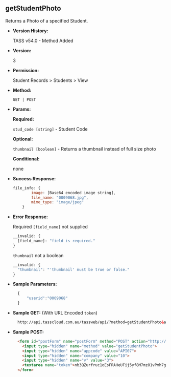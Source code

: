 **getStudentPhoto**
----
  Returns a Photo of a specified Student.
  
* **Version History:**

  TASS v54.0 - Method Added

* **Version:**

  3

* **Permission:**

  Student Records > Students > View

* **Method:**

  `GET | POST`
  
*  **Params:**

   **Required:**

   `stud_code [string]` - Student Code
   
   **Optional:**
 
   `thumbnail [boolean]` - Returns a thumbnail instead of full size photo

   **Conditional:**

   none

* **Success Response:**
	
	```javascript
	file_info: {
			image: [Base64 encoded image string],
			file_name: "0009068.jpg",
			mime_type: "image/jpeg"
		}
  ```
 
* **Error Response:**

	Required `[field_name]` not supplied
	```javascript
	__invalid: {
	  [field_name]: "field is required."
	}
	```
	
	`thumbnail` not a boolean
	```javascript
	__invalid: {
	  "thumbnail": "'thumbnail' must be true or false."
	}
	```

* **Sample Parameters:**

  ```javascript
	{
		"userid":"0009068"
	}
  ```

* **Sample GET:** (With URL Encoded `token`)

  ```HTML
	http://api.tasscloud.com.au/tassweb/api/?method=getStudentPhoto&appcode=API07&company=10&v=3&token=nb3QZurfruc1oEsFRAHeUFij5yf8M7mzO1vPmh7giNc%3D
  ```
  
* **Sample POST:**

  ```HTML
	<form id="postForm" name="postForm" method="POST" action="http://api.tasscloud.com.au/tassweb/api/">
	  <input type="hidden" name="method" value="getStudentPhoto">
	  <input type="hidden" name="appcode" value="API07">
	  <input type="hidden" name="company" value="10">
	  <input type="hidden" name="v" value="3">
	  <textarea name="token">nb3QZurfruc1oEsFRAHeUFij5yf8M7mzO1vPmh7giNc=</textarea>
	</form>
  ```
